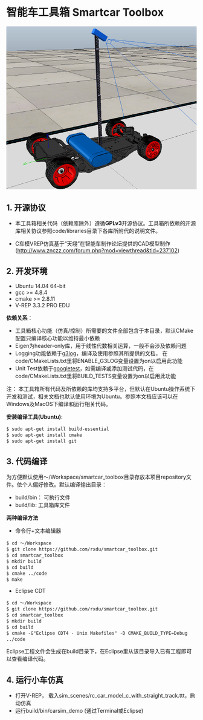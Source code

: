 # 智能车工具箱 Smartcar Toolbox

![](/docs/img/car_model_c.png)

## 1. 开源协议

* 本工具箱相关代码（依赖库除外）遵循**GPLv3**开源协议。工具箱所依赖的开源库相关协议参照code/libraries目录下各库所附代的说明文件。

* C车模VREP仿真基于“天翊”在智能车制作论坛提供的CAD模型制作(http://www.znczz.com/forum.php?mod=viewthread&tid=237102)


## 2. 开发环境

* Ubuntu 14.04 64-bit
* gcc >= 4.8.4
* cmake >= 2.8.11
* V-REP 3.3.2 PRO EDU

**依赖关系**：

* 工具箱核心功能（仿真/控制）所需要的文件全部包含于本目录，默认CMake配置只编译核心功能以维持最小依赖
* Eigen为header-only库，用于线性代数相关运算，一般不会涉及依赖问题
* Logging功能依赖于[g3log](https://github.com/KjellKod/g3log)，编译及使用参照其所提供的文档， 在code/CMakeLists.txt里将ENABLE_G3LOG变量设置为on以启用此功能
* Unit Test依赖于[googletest](https://github.com/google/googletest)，如需编译或添加测试代码，在code/CMakeLists.txt里将BUILD_TESTS变量设置为on以启用此功能

注： 本工具箱所有代码及所依赖的库均支持多平台，但默认在Ubuntu操作系统下开发和测试，相关文档也默认使用环境为Ubuntu。参照本文档应该可以在Windows及MacOS下编译和运行相关代码。

**安装编译工具(Ubuntu)**:
```
$ sudo apt-get install build-essential
$ sudo apt-get install cmake
$ sudo apt-get install git
```

## 3. 代码编译

为方便默认使用～/Workspace/smartcar_toolbox目录存放本项目repository文件。依个人偏好修改。默认编译输出目录：

* build/bin： 可执行文件
* build/lib: 工具箱库文件

**两种编译方法**

* 命令行+文本编辑器
```
$ cd ～/Workspace
$ git clone https://github.com/rxdu/smartcar_toolbox.git
$ cd smartcar_toolbox
$ mkdir build
$ cd build
$ cmake ../code
$ make
```

* Eclipse CDT
```
$ cd ～/Workspace
$ git clone https://github.com/rxdu/smartcar_toolbox.git
$ cd smartcar_toolbox
$ mkdir build
$ cd build
$ cmake -G"Eclipse CDT4 - Unix Makefiles" -D CMAKE_BUILD_TYPE=Debug ../code
```
Eclipse工程文件会生成在build目录下，在Eclipse里从该目录导入已有工程即可以查看编译代码。

## 4. 运行小车仿真

* 打开V-REP， 载入sim_scenes/rc_car_model_c_with_straight_track.ttt，启动仿真
* 运行build/bin/carsim_demo (通过Terminal或Eclipse)
